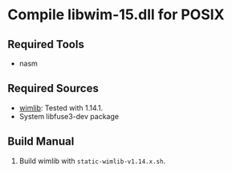 # Compile libwim-15.dll for POSIX

## Required Tools

- nasm

## Required Sources

- [wimlib](https://wimlib.net/downloads/index.html): Tested with 1.14.1.
- System libfuse3-dev package

## Build Manual

1. Build wimlib with `static-wimlib-v1.14.x.sh`.
